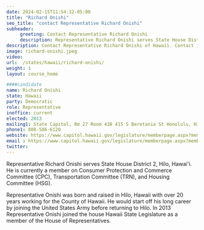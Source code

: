 ```yaml
---
date: 2024-02-15T11:54:12-05:00
title: "Richard Onishi"
seo_title: "contact Representative Richard Onishi"
subheader:
     greeting: Contact Representative Richard Onishi
     description: Representative Richard Onishi serves State House District 2, Hilo, Hawai'i. He is currently a member on Consumer Protection and Commerce Committee (CPC), Transportation Committee (TRN), and Housing Committee (HSG).
description: Contact Representative Richard Onishi of Hawaii. Contact information for Richard Onishi includes email address, phone number, and mailing address.
image: richard-onishi.jpeg
video:
url:  /states/hawaii/richard-onishi/
weight: 1
layout: course_home

####candidate
name: Richard Onishi
state: Hawaii
party: Democratic
role: Representative
inoffice: current
elected: 2013
mailing1: State Capitol, Rm 27 Room 438 415 S Beretania St Honolulu, HI 96813
phone1: 808-586-6120
website: https://www.capitol.hawaii.gov/legislature/memberpage.aspx?member=106&year=2024/
email : https://www.capitol.hawaii.gov/legislature/memberpage.aspx?member=106&year=2024/
twitter:
---
```


Representative Richard Onishi serves State House District 2, Hilo, Hawai'i. He is currently a member on Consumer Protection and Commerce Committee (CPC), Transportation Committee (TRN), and Housing Committee (HSG).

Representative Onishi was born and raised in Hilo, Hawaii with over 20 years working for the County of Hawaii. He would start off his long career by joining the United States Army before returning to Hilo. In 2013 Representative Onishi joined the house Hawaii State Legislature as a member of the House of Representatives.

